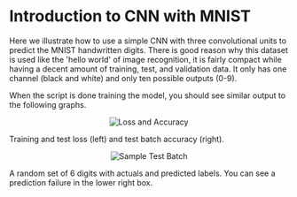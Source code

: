 Introduction to CNN with MNIST
==============================

Here we illustrate how to use a simple CNN with three convolutional units to predict the MNIST handwritten digits.  There is good reason why this dataset is used like the 'hello world' of image recognition, it is fairly compact while having a decent amount of training, test, and validation data.  It only has one channel (black and white) and only ten possible outputs (0-9).

When the script is done training the model, you should see similar output to the following graphs.

<div style="text-align:center" markdown="1">

![Loss and Accuracy](https://github.com/nfmcclure/tensorflow_cookbook/blob/master/08_Convolutional_Neural_Networks/images/02_cnn1_loss_acc.png "caption1")

</div>


Training and test loss (left) and test batch accuracy (right).

<div style="text-align:center" markdown="1">

![Sample Test Batch](https://github.com/nfmcclure/tensorflow_cookbook/blob/master/08_Convolutional_Neural_Networks/images/02_cnn1_mnist_output.png "caption2")

</div>


A random set of 6 digits with actuals and predicted labels. You can see a prediction failure in the lower right box.
